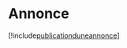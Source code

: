 # Annonce

[!include[publicationduneannonce](annonce.publicationduneannonce.autogen.md)]























































